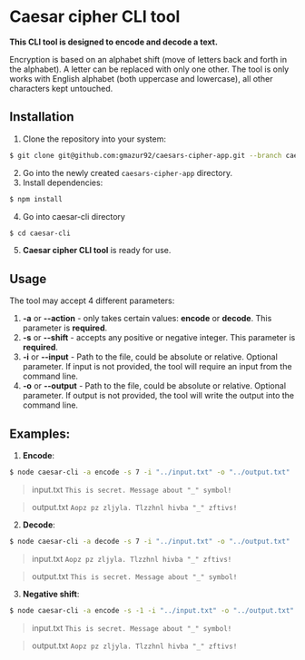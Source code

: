 # Caesar cipher CLI tool

**This CLI tool is designed to encode and decode a text.**

Encryption is based on an alphabet shift (move of letters back and forth in the alphabet). A letter can be replaced with only one other.
The tool is only works with English alphabet (both uppercase and lowercase), all other characters kept untouched.

## Installation

1. Clone the repository into your system:
 ```bash
 $ git clone git@github.com:gmazur92/caesars-cipher-app.git --branch caesars-cipher-task
  ```
2. Go into the newly created `caesars-cipher-app` directory.
3. Install dependencies:
```bash
$ npm install
```
4. Go into caesar-cli directory
```bash
$ cd caesar-cli
```
5. **Caesar cipher CLI tool** is ready for use.

## Usage

The tool may accept 4 different parameters:

1.  **-a** or **--action** - only takes certain values: **encode** or **decode**. This parameter is **required**.
2.  **-s** or **--shift** - accepts any positive or negative integer. This parameter is **required**.
3.  **-i** or **--input** - Path to the file, could be absolute or relative. Optional parameter.
    If input is not provided, the tool will require an input from the command line.
4.  **-o** or **--output** - Path to the file, could be absolute or relative. Optional parameter.
    If output is not provided, the tool will write the output into the command line.

## Examples:

1. **Encode**:
```bash
$ node caesar-cli -a encode -s 7 -i "../input.txt" -o "../output.txt"
```
> input.txt
> `This is secret. Message about "_" symbol!`

> output.txt
> `Aopz pz zljyla. Tlzzhnl hivba "_" zftivs!`

2. **Decode**:
```bash
$ node caesar-cli -a decode -s 7 -i "../input.txt" -o "../output.txt"
```

> input.txt
> `Aopz pz zljyla. Tlzzhnl hivba "_" zftivs!`

> output.txt
> `This is secret. Message about "_" symbol!`
3. **Negative shift**:
```bash
$ node caesar-cli -a encode -s -1 -i "../input.txt" -o "../output.txt"
```
> input.txt
> `This is secret. Message about "_" symbol!`

> output.txt
> `Aopz pz zljyla. Tlzzhnl hivba "_" zftivs!`
